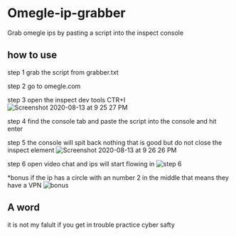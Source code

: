 # Omegle-ip-grabber
Grab omegle ips by pasting a script into the inspect console

## how to use 

step 1 
grab the script from grabber.txt

step 2 
go to omegle.com


step 3 
open the inspect dev tools CTR+I
![Screenshot 2020-08-13 at 9 25 27 PM](https://user-images.githubusercontent.com/67981768/90213785-89d7f880-ddab-11ea-9268-d39d48ffb706.png)


step 4
find the console tab and paste the script into the console and hit enter

step 5 
the console will spit back nothing that is good but do not close the inspect element 
![Screenshot 2020-08-13 at 9 26 26 PM](https://user-images.githubusercontent.com/67981768/90213836-a8d68a80-ddab-11ea-9647-42dd3789579b.png)


step 6 
open video chat and ips will start flowing in
![step 6 ](https://user-images.githubusercontent.com/67981768/90214415-3d8db800-ddad-11ea-8fc4-2ba7c9addf7b.png)


*bonus if the ip has a circle with an number 2 in the middle that means they have a VPN
![bonus](https://user-images.githubusercontent.com/67981768/90214366-1636eb00-ddad-11ea-8917-b9085a36128a.png)



## A word 
it is not my falult if you get in trouble practice cyber safty
